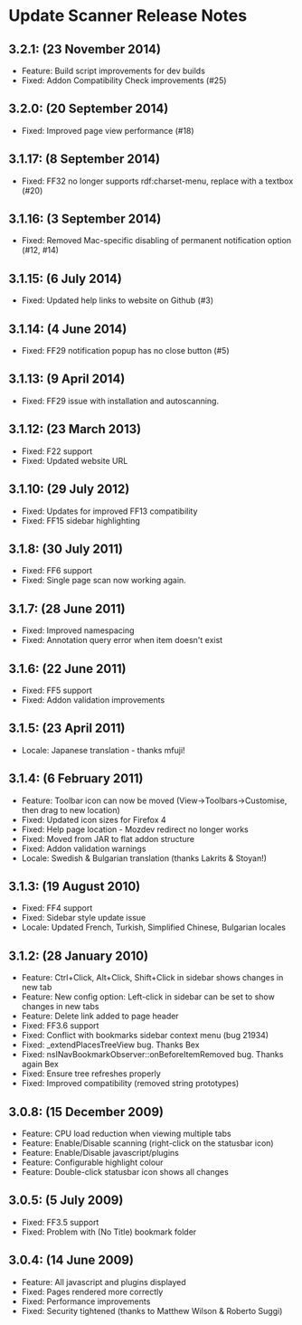 Update Scanner Release Notes
============================

3.2.1: (23 November 2014)
------
* Feature: Build script improvements for dev builds
* Fixed: Addon Compatibility Check improvements (#25)

3.2.0: (20 September 2014)
------
* Fixed: Improved page view performance (#18)

3.1.17: (8 September 2014)
-------
* Fixed: FF32 no longer supports rdf:charset-menu, replace with a textbox (#20)

3.1.16: (3 September 2014)
-------
* Fixed: Removed Mac-specific disabling of permanent notification option (#12, #14)

3.1.15: (6 July 2014)
-------
* Fixed: Updated help links to website on Github (#3)

3.1.14: (4 June 2014)
-------
* Fixed: FF29 notification popup has no close button (#5)

3.1.13: (9 April 2014)
-------
* Fixed: FF29 issue with installation and autoscanning. 

3.1.12: (23 March 2013)
-------
* Fixed: F22 support
* Fixed: Updated website URL

3.1.10: (29 July 2012)
-------
* Fixed: Updates for improved FF13 compatibility
* Fixed: FF15 sidebar highlighting

3.1.8: (30 July 2011)
------
* Fixed: FF6 support
* Fixed: Single page scan now working again. 

3.1.7: (28 June 2011)
------
* Fixed: Improved namespacing
* Fixed: Annotation query error when item doesn't exist

3.1.6: (22 June 2011)
------
* Fixed: FF5 support
* Fixed: Addon validation improvements

3.1.5: (23 April 2011)
------
* Locale: Japanese translation - thanks mfuji!

3.1.4: (6 February 2011)
------
* Feature: Toolbar icon can now be moved (View->Toolbars->Customise, then drag to new location)
* Fixed: Updated icon sizes for Firefox 4
* Fixed: Help page location - Mozdev redirect no longer works
* Fixed: Moved from JAR to flat addon structure
* Fixed: Addon validation warnings 
* Locale: Swedish & Bulgarian translation (thanks Lakrits & Stoyan!)

3.1.3: (19 August 2010)
------
* Fixed: FF4 support
* Fixed: Sidebar style update issue 
* Locale: Updated French, Turkish, Simplified Chinese, Bulgarian locales

3.1.2: (28 January 2010)
------
* Feature: Ctrl+Click, Alt+Click, Shift+Click in sidebar shows changes in new tab
* Feature: New config option: Left-click in sidebar can be set to show changes in new tabs
* Feature: Delete link added to page header
* Fixed: FF3.6 support
* Fixed: Conflict with bookmarks sidebar context menu (bug 21934)
* Fixed: _extendPlacesTreeView bug. Thanks Bex
* Fixed: nsINavBookmarkObserver::onBeforeItemRemoved bug. Thanks again Bex
* Fixed: Ensure tree refreshes properly
* Fixed: Improved compatibility (removed string prototypes) 

3.0.8: (15 December 2009)
------
* Feature: CPU load reduction when viewing multiple tabs
* Feature: Enable/Disable scanning (right-click on the statusbar icon)
* Feature: Enable/Disable javascript/plugins
* Feature: Configurable highlight colour
* Feature: Double-click statusbar icon shows all changes 

3.0.5: (5 July 2009)
------
* Fixed: FF3.5 support
* Fixed: Problem with (No Title) bookmark folder

3.0.4: (14 June 2009)
------
* Feature: All javascript and plugins displayed
* Fixed: Pages rendered more correctly
* Fixed: Performance improvements
* Fixed: Security tightened (thanks to Matthew Wilson & Roberto Suggi)
